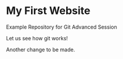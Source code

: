 # My First Website

Example Repository for Git Advanced Session

Let us see how git works!

Another change to be made.
